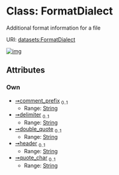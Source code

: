 
# Class: FormatDialect


Additional format information for a file

URI: [datasets:FormatDialect](https://w3id.org/linkml/manifesto/FormatDialect)


[![img](https://yuml.me/diagram/nofunky;dir:TB/class/[FormatDialect&#124;comment_prefix:string%20%3F;delimiter:string%20%3F;double_quote:string%20%3F;header:string%20%3F;quote_char:string%20%3F])](https://yuml.me/diagram/nofunky;dir:TB/class/[FormatDialect&#124;comment_prefix:string%20%3F;delimiter:string%20%3F;double_quote:string%20%3F;header:string%20%3F;quote_char:string%20%3F])

## Attributes


### Own

 * [➞comment_prefix](formatDialect__comment_prefix.md)  <sub>0..1</sub>
     * Range: [String](types/String.md)
 * [➞delimiter](formatDialect__delimiter.md)  <sub>0..1</sub>
     * Range: [String](types/String.md)
 * [➞double_quote](formatDialect__double_quote.md)  <sub>0..1</sub>
     * Range: [String](types/String.md)
 * [➞header](formatDialect__header.md)  <sub>0..1</sub>
     * Range: [String](types/String.md)
 * [➞quote_char](formatDialect__quote_char.md)  <sub>0..1</sub>
     * Range: [String](types/String.md)
